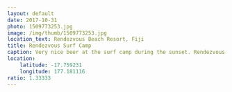 ```yaml
---
layout: default
date: 2017-10-31
photo: 1509773253.jpg
image: /img/thumb/1509773253.jpg
location_text: Rendezvous Beach Resort, Fiji
title: Rendezvous Surf Camp
caption: Very nice beer at the surf camp during the sunset. Rendezvous is a nice hostel far from everything but close to the surf spots. Every morning I get up at 5am in order to take a boat that drives me to the coral reef break to get some nice (too big?) waves!
location:
    latitude: -17.759231
    longitude: 177.181116
ratio: 1.33333
---
```

